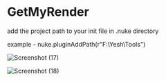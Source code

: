 # GetMyRender
add the project path to your init file in .nuke directory

example - nuke.pluginAddPath(r"F:\Yesh\Tools\")


![Screenshot (17)](https://user-images.githubusercontent.com/59148150/217863185-621992c2-22a5-4d03-92b0-d70eed8f9534.png)


![Screenshot (18)](https://user-images.githubusercontent.com/59148150/217863219-b16afe8a-2c25-4b50-b59c-7d69f6e0a099.png)
